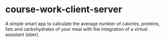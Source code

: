 # course-work-client-server
A simple smart app to calculate the average number of calories, proteins, fats and carbohydrates of your meal with the integration of a virtual assistant (sber).
